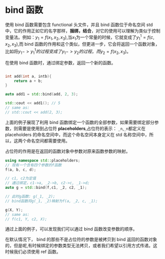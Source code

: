 # bind 函数

使用 bind 函数需要包含 functional 头文件，并且 bind 函数位于命名空间 std 中，它的作用正如它的名字那样，**捆绑，结合**，对它的使用可以理解为类似于控制变量法。例如：$y_1 = f(x_1,x_2,x_3)$,当$x_1$为一个常量的时候，它就变成了$y_1^1=f(c, x_2, x_3)$,而 bind 函数的作用和这个类似，但更进一步，它会将返回一个函数对象，比如将$y_1->y_1^1的过程变成了y_1->y_2的过程，而y_2=f(x_2,x_3)$。

在使用 bind 函数时，通过绑定参数，返回一个新的函数。

```cpp

int add(int a, intb){
    return a + b;
}

auto add1 = std::bind(add, 2, 3);

std::cout << add1(); // 5
// same as:
// std::cout << add(2, 3);

```

上面的例子展现了利用 bind 函数绑定一个函数的全部参数，如果需要绑定部分参数，则需要是使用到占位符 **placeholders**,占位符的表示： `_n`,`_n`都定义在 placeholders 的命名空间中，而这个命名空间本身定义在 std 名称空间中，所以，这两个命名空间都需要使用。

占位符的作用是在返回的函数对象中参数对原来函数参数的映射。

```cpp
using namespace std::placeholders;
// 现有一个含有四个参数的f函数
f(a, b, c, d);

// c1, c2为定值
// 通过绑定，c1->a, _2->b, c2->c, _1->d;
auto g = std::bind(f,c1, _2, c2, _1);

// 此时g函数: g(_1, _2);
// bind函数将g(_1, _2)映射为f(a, _2, c, _1);

g(X, Y);
// same as:
// f(c1, Y, c2, X);
```

通过上面的例子，可以发现我们可以通过 bind 函数改变参数的顺序。

在默认情况下， bind 的那些不是占位符的参数是被拷贝到 bind 返回的函数对象的，但是呢,有时候绑定的参数类型无法拷贝，或者我们希望以引用方式传递。这时候我们必须使用 ref 函数。
